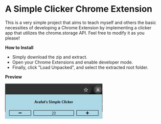 # A Simple Clicker Chrome Extension

This is a very simple project that aims to teach myself and others the basic necessities of developing a Chrome Extension by implementing a clicker app that
utilizes the chrome.storage API. Feel free to modify it as you please!

<b>How to Install</b>

<ul>
<li>Simply download the zip and extract.</li>

<li>Open your Chrome Extensions and enable developer mode.</li>

<li>Finally, click "Load Unpacked", and select the extracted root folder.</li>
</ul>

<b>Preview</b>

![alt text](screenshot.png)
